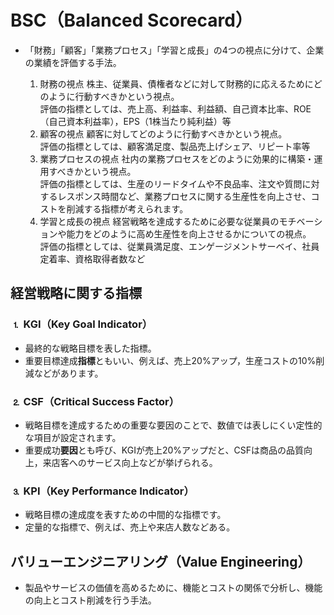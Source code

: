 # BSC（Balanced Scorecard）
- 「財務」「顧客」「業務プロセス」「学習と成長」の4つの視点に分けて、企業の業績を評価する手法。
    
    1. 財務の視点
    株主、従業員、債権者などに対して財務的に応えるためにどのように行動すべきかという視点。<br>
    評価の指標としては、売上高、利益率、利益額、自己資本比率、ROE（自己資本利益率），EPS（1株当たり純利益）等
    2. 顧客の視点
    顧客に対してどのように行動すべきかという視点。<br>
    評価の指標としては、顧客満足度、製品売上げシェア、リピート率等
    3. 業務プロセスの視点
    社内の業務プロセスをどのように効果的に構築・運用すべきかという視点。<br>
    評価の指標としては、生産のリードタイムや不良品率、注文や質問に対するレスポンス時間など、業務プロセスに関する生産性を向上させ、コストを削減する指標が考えられます。
    4. 学習と成長の視点
    経営戦略を達成するために必要な従業員のモチベーションや能力をどのように高め生産性を向上させるかについての視点。<br>
    評価の指標としては、従業員満足度、エンゲージメントサーベイ、社員定着率、資格取得者数など

## 経営戦略に関する指標

### ⒈ KGI（Key Goal Indicator）
- 最終的な戦略目標を表した指標。
- 重要目標達成**指標**ともいい、例えば、売上20%アップ，生産コストの10%削減などがあります。

### ⒉ CSF（Critical Success Factor）
- 戦略目標を達成するための重要な要因のことで、数値では表しにくい定性的な項目が設定されます。
- 重要成功**要因**とも呼び、KGIが売上20%アップだと、CSFは商品の品質向上，来店客へのサービス向上などが挙げられる。

### ⒊ KPI（Key Performance Indicator）
- 戦略目標の達成度を表すための中間的な指標です。
- 定量的な指標で、例えば、売上や来店人数などある。

## バリューエンジニアリング（Value Engineering）
- 製品やサービスの価値を高めるために、機能とコストの関係で分析し、機能の向上とコスト削減を行う手法。
